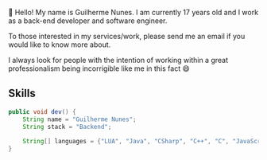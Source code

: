 :wave: Hello! My name is Guilherme Nunes. I am currently 17 years old and I work as a back-end developer and software engineer.

To those interested in my services/work, please send me an email if you would like to know more about.

I always look for people with the intention of working within a great professionalism being incorrigible like me in this fact 😄

## Skills
```java
public void dev() {
    String name = "Guilherme Nunes"; 
    String stack = "Backend";
    
    String[] languages = {"LUA", "Java", "CSharp", "C++", "C", "JavaScript", "Flask", "PHP", "Node.js", "Python"};
}
```
